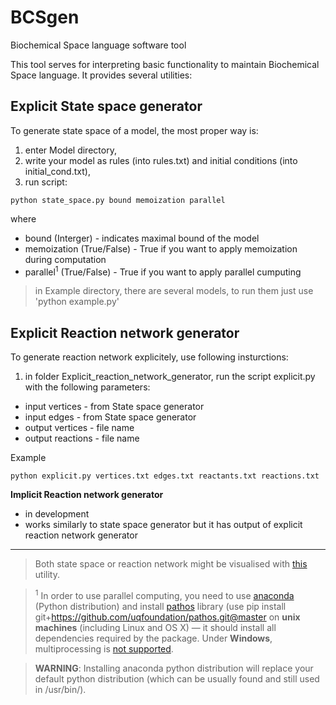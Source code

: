 # BCSgen
Biochemical Space language software tool

This tool serves for interpreting basic functionality to maintain Biochemical Space language. It provides several utilities:

## Explicit State space generator

To generate state space of a model, the most proper way is:

1. enter Model directory,
2. write your model as rules (into rules.txt) and initial conditions (into initial_cond.txt),
3. run script:

 `python state_space.py bound memoization parallel`

 where 
 * bound (Interger) - indicates maximal bound of the model
 * memoization (True/False) - True if you want to apply memoization during computation
 * parallel<sup>1</sup> (True/False) - True if you want to apply parallel cumputing

> in Example directory, there are several models, to run them just use 'python example.py'

## Explicit Reaction network generator

To generate reaction network explicitely, use following insturctions:

1. in folder Explicit_reaction_network_generator, run the script explicit.py with the following parameters:
  * input vertices - from State space generator
  * input edges - from State space generator
  * output vertices - file name
  * output reactions - file name
  
Example

 `python explicit.py vertices.txt edges.txt reactants.txt reactions.txt`

**Implicit Reaction network generator**

- in development
- works similarly to state space generator but it has output of explicit reaction network generator

---

> Both state space or reaction network might be visualised with [this](https://github.com/mathooo/NetworkVISUAL) utility.

> <sup>1</sup> In order to use parallel computing, you need to use [anaconda](http://conda.pydata.org/docs/install/quick.html) (Python distribution) and install [pathos](https://github.com/uqfoundation/pathos) library (use pip install git+https://github.com/uqfoundation/pathos.git@master on __unix machines__ (including Linux and OS X) — it should install all dependencies required by the package. Under __Windows__, multiprocessing is [not supported](http://i.imgur.com/s3OimLn.png).

> **WARNING**: Installing anaconda python distribution will replace your default python distribution (which can be usually found and still used in /usr/bin/).
